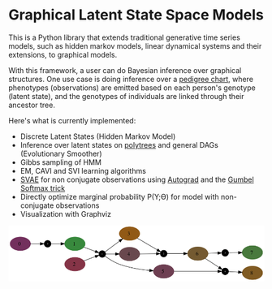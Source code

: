 # Graphical Latent State Space Models

This is a Python library that extends traditional generative time series models, such as hidden markov models, linear dynamical systems and their extensions, to graphical models.

With this framework, a user can do Bayesian inference over graphical structures.  One use case is doing inference over a [pedigree chart](https://en.wikipedia.org/wiki/Genogram), where phenotypes (observations) are emitted based on each person's genotype (latent state), and the genotypes of individuals are linked through their ancestor tree.

Here's what is currently implemented:
  - Discrete Latent States (Hidden Markov Model)
  - Inference over latent states on [polytrees](https://en.wikipedia.org/wiki/Polytree) and general DAGs (Evolutionary Smoother)
  - Gibbs sampling of HMM
  - EM, CAVI and SVI learning algorithms
  - [SVAE](https://arxiv.org/abs/1603.06277) for non conjugate observations using [Autograd](https://github.com/HIPS/autograd) and the [Gumbel Softmax trick](https://arxiv.org/pdf/1611.01144.pdf)
  - Directly optimize marginal probability P(Y;ϴ) for model with non-conjugate observations
  - Visualization with Graphviz
  
<img src="examples/hmm_em.gif">
